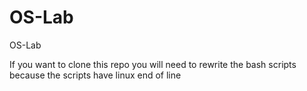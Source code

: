 # OS-Lab
OS-Lab 

If you want to clone this repo you will need to rewrite the bash scripts because the scripts have linux end of line
